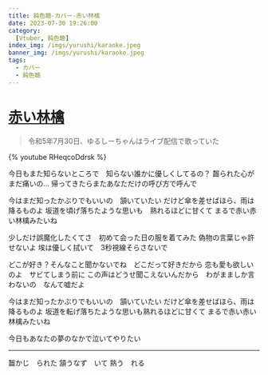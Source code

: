 ```yaml
---
title: 鈍色聴-カバー-赤い林檎
date: 2023-07-30 19:26:00
category:
  [Vtuber, 鈍色聴]
index_img: /imgs/yurushi/karaoke.jpeg
banner_img: /imgs/yurushi/karaoke.jpeg
tags:
  - カバー
  - 鈍色聴
---
```


<script src='/js/diy/resize-ifram.js'></script>

# [赤い林檎](https://www.youtube.com/watch?v=lYW5kdbMQUg)

> 令和5年7月30日、ゆるしーちゃんはライブ配信で歌っていた

{% youtube RHeqcoDdrsk %}


今日もまた知らないところで　知らない誰かに優しくしてるの？
齧られた心がまだ痛いの…
帰ってきたらまたあなただけの呼び方で呼んで

今はまだ知ったかぶりでもいいの　頷いていたい
だけど傘を差せばほら、雨は降るものよ
坂道を頃げ落ちたような思いも　熟れるほどに甘くて
まるで赤い赤い林檎みたいね

少しだけ誤魔化したくてさ　初めて会った日の服を着てみた
偽物の言葉じゃ許せないよ
埃は優しく拭いて　3秒視線そらさないで

どこが好き？そんなこと聞かないでね　どこだって好きだから
恋も愛も欲しいのよ　サビてしまう前に
この声はどうせ聞こえないんだから　わがまましか言わないの　なんて嘘だよ

今はまだ知ったかぶりでもいいの　頷いていたい
だけど傘を差せばほら、雨は降るものよ
坂道を転げ落ちたような思いも熟れるほどに甘くて
まるで赤い赤い林檎みたいね

今日もあなたの夢のなかで泣いてやりたい

- - -

齧かじ　られた
頷うなず　いて
熟う　れる
